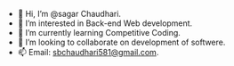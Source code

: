 - 👋 Hi, I’m @sagar Chaudhari.
- 👀 I’m interested in Back-end Web development.
- 🌱 I’m currently learning Competitive Coding.
- 💞️ I’m looking to collaborate on development of softwere. 
- 📫 Email: sbchaudhari581@gmail.com.

<!---
sagar581/sagar581 is a ✨ special ✨ repository because its `README.md` (this file) appears on your GitHub profile.
You can click the Preview link to take a look at your changes.
--->
